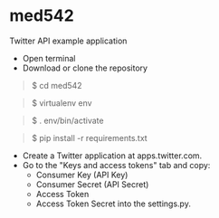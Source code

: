 # med542
Twitter API example application

- Open terminal
- Download or clone the repository

> $ cd med542

> $ virtualenv env

> $ . env/bin/activate

> $ pip install -r requirements.txt

- Create a Twitter application at apps.twitter.com.
- Go to the "Keys and access tokens" tab and copy:
  - Consumer Key (API Key)
  - Consumer Secret (API Secret)
  - Access Token
  - Access Token Secret
into the settings.py. 

